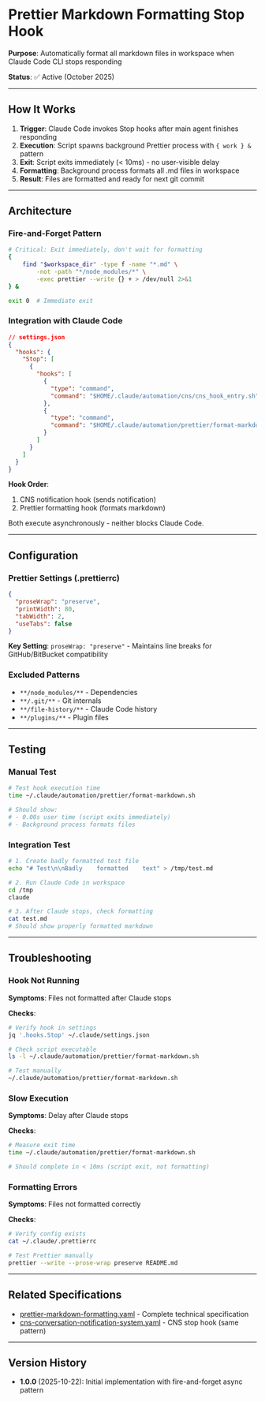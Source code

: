 # Prettier Markdown Formatting Stop Hook

**Purpose**: Automatically format all markdown files in workspace when Claude Code CLI stops responding

**Status**: ✅ Active (October 2025)

______________________________________________________________________

## How It Works

1. **Trigger**: Claude Code invokes Stop hooks after main agent finishes responding
1. **Execution**: Script spawns background Prettier process with `{ work } &` pattern
1. **Exit**: Script exits immediately (< 10ms) - no user-visible delay
1. **Formatting**: Background process formats all .md files in workspace
1. **Result**: Files are formatted and ready for next git commit

______________________________________________________________________

## Architecture

### Fire-and-Forget Pattern

```bash
# Critical: Exit immediately, don't wait for formatting
{
    find "$workspace_dir" -type f -name "*.md" \
        -not -path "*/node_modules/*" \
        -exec prettier --write {} + > /dev/null 2>&1
} &

exit 0  # Immediate exit
```

### Integration with Claude Code

```json
// settings.json
{
  "hooks": {
    "Stop": [
      {
        "hooks": [
          {
            "type": "command",
            "command": "$HOME/.claude/automation/cns/cns_hook_entry.sh"
          },
          {
            "type": "command",
            "command": "$HOME/.claude/automation/prettier/format-markdown.sh"
          }
        ]
      }
    ]
  }
}
```

**Hook Order**:

1. CNS notification hook (sends notification)
1. Prettier formatting hook (formats markdown)

Both execute asynchronously - neither blocks Claude Code.

______________________________________________________________________

## Configuration

### Prettier Settings (.prettierrc)

```json
{
  "proseWrap": "preserve",
  "printWidth": 80,
  "tabWidth": 2,
  "useTabs": false
}
```

**Key Setting**: `proseWrap: "preserve"` - Maintains line breaks for GitHub/BitBucket compatibility

### Excluded Patterns

- `**/node_modules/**` - Dependencies
- `**/.git/**` - Git internals
- `**/file-history/**` - Claude Code history
- `**/plugins/**` - Plugin files

______________________________________________________________________

## Testing

### Manual Test

```bash
# Test hook execution time
time ~/.claude/automation/prettier/format-markdown.sh

# Should show:
# - 0.00s user time (script exits immediately)
# - Background process formats files
```

### Integration Test

```bash
# 1. Create badly formatted test file
echo "# Test\n\nBadly    formatted    text" > /tmp/test.md

# 2. Run Claude Code in workspace
cd /tmp
claude

# 3. After Claude stops, check formatting
cat test.md
# Should show properly formatted markdown
```

______________________________________________________________________

## Troubleshooting

### Hook Not Running

**Symptoms**: Files not formatted after Claude stops

**Checks**:

```bash
# Verify hook in settings
jq '.hooks.Stop' ~/.claude/settings.json

# Check script executable
ls -l ~/.claude/automation/prettier/format-markdown.sh

# Test manually
~/.claude/automation/prettier/format-markdown.sh
```

### Slow Execution

**Symptoms**: Delay after Claude stops

**Checks**:

```bash
# Measure exit time
time ~/.claude/automation/prettier/format-markdown.sh

# Should complete in < 10ms (script exit, not formatting)
```

### Formatting Errors

**Symptoms**: Files not formatted correctly

**Checks**:

```bash
# Verify config exists
cat ~/.claude/.prettierrc

# Test Prettier manually
prettier --write --prose-wrap preserve README.md
```

______________________________________________________________________

## Related Specifications

- [prettier-markdown-formatting.yaml](/Users/terryli/.claude/specifications/prettier-markdown-formatting.yaml) - Complete technical specification
- [cns-conversation-notification-system.yaml](/Users/terryli/.claude/specifications/cns-conversation-notification-system.yaml) - CNS stop hook (same pattern)

______________________________________________________________________

## Version History

- **1.0.0** (2025-10-22): Initial implementation with fire-and-forget async pattern
